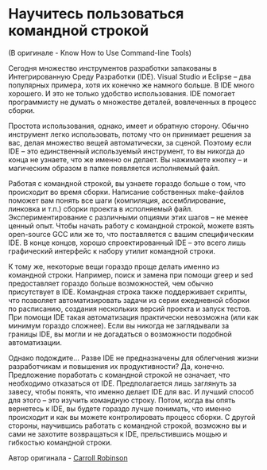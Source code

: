 # Научитесь пользоваться командной строкой
(В оригинале - Know How to Use Command-line Tools)

Сегодня множество инструментов разработки запакованы в Интегрированную Среду Разработки (IDE). Visual Studio и Eclipse – два популярных примера, хотя их конечно же намного больше. В IDE много хорошего. И это не только удобство использования. IDE помогает программисту не думать о множестве деталей, вовлеченных в процесс сборки.

Простота использования, однако, имеет и обратную сторону. Обычно инструмент легко использовать, потому что он принимает решения за вас, делая множество вещей автоматически, за сценой. Поэтому если IDE – это единственный используемый инструмент, то вы никогда до конца не узнаете, что же именно он делает. Вы нажимаете кнопку – и магическим образом в папке появляется исполняемый файл.

Работая с командной строкой, вы узнаете гораздо больше о том, что происходит во время сборки. Написание собственных make-файлов поможет вам понять все шаги (компиляция, ассемблирование, линковка и т.п.) сборки проекта в исполняемый файл. Экспериментирование с различными опциями этих шагов – не менее ценный опыт. Чтобы начать работу с командной строкой, можете взять open-source GCC или же то, что поставляется с вашим специфическим IDE. В конце концов, хорошо спроектированный IDE – это всего лишь графический интерфейс к набору утилит командной строки.

К тому же, некоторые вещи гораздо проще делать именно из командной строки. Например, поиск и замена при помощи greep и sed предоставляет гораздо больше возможностей, чем обычно присутствует в IDE. Командная строка также поддерживает скрипты, что позволяет автоматизировать задачи из серии ежедневной сборки по расписанию, создания нескольких версий проекта и запуск тестов. При помощи IDE такая автоматизация практически невозможна (или как минимум гораздо сложнее). Если вы никогда не заглядывали за границы IDE, вы могли и не догадаться о возможности подобной автоматизации.

Однако подождите… Разве IDE не предназначены для облегчения жизни разработчикам и повышения их продуктивности? Да, конечно. Предложение поработать с командной строкой не означает, что необходимо отказаться от IDE. Предполагается лишь заглянуть за завесу, чтобы понять, что именно делает IDE для вас. И лучший способ для этого – это изучить командную строку. Потом, когда вы опять вернетесь к IDE, вы будете гораздо лучше понимать, что именно происходит и как вы можете контролировать процесс сборки. С другой стороны, научившись работать с командной строкой, возможно вы и сами не захотите возвращаться к IDE, прельстившись мощью и гибкостью командной строки.

Автор оригинала - [Carroll Robinson](http://programmer.97things.oreilly.com/wiki/index.php/Carroll_Robinson)